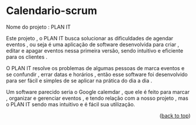 # Calendario-scrum
<a id="voltar"></a>

Nome do projeto : PLAN IT 

Este projeto , o PLAN IT busca solucionar as dificuldades  de agendar eventos , ou seja é uma aplicação de software desenvolvida para criar , editar e apagar eventos nessa primeira versão, sendo intuitivo e eficiente para os clientes . 

O PLAN IT resolve os problemas de algumas pessoas de marca eventos e se confundir , errar datas e horários , então esse software foi desenvolvido para ser fácil e simples de se aplicar na prática do dia a dia .

Um software parecido seria o Google calemdar , que ele é feito para marcar , organizar e gerenciar eventos , e tendo relação com a nosso projeto , mas o PLAN IT sendo mas intuitivo e é fácil sua utilização.





<p align="right">(<a href="#voltar">back to top</a>)</p>

